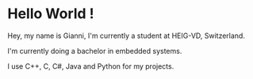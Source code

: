 # Hello World !

Hey, my name is Gianni, I'm currently a student at HEIG-VD, Switzerland.

I'm currently doing a bachelor in embedded systems.

I use C++, C, C#, Java and Python for my projects.
